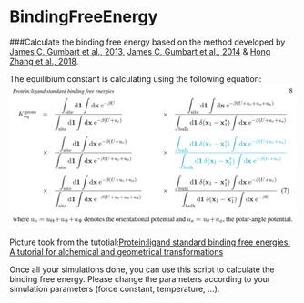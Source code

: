 # BindingFreeEnergy
 
###Calculate the binding free energy based on the method developed by [James C. Gumbart et al., 2013](https://doi.org/10.1021/ct400273t), [James C. Gumbart et al., 2014](https://pubs.acs.org/doi/10.1021/ct3008099) & [Hong Zhang et al., 2018](https://www.mdpi.com/1420-3049/23/2/228).

The equilibium constant is calculating using the following equation:
![](equations.png "output" )

Picture took from the tutotial:[Protein:ligand standard binding free energies: A tutorial for alchemical and geometrical transformations](https://www.ks.uiuc.edu/Training/Tutorials/namd/PLB/tutorial-protein-ligand.pdf)


Once all your simulations done, you can use this script to calculate the binding free energy. Please change the parameters according to your simulation parameters (force constant, temperature, ...).
